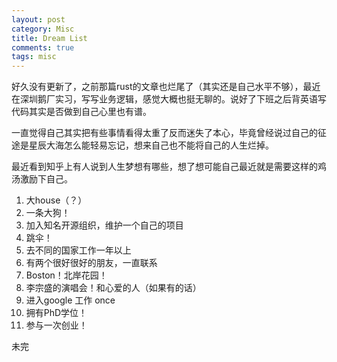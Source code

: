 ```yaml
---
layout: post
category: Misc
title: Dream List
comments: true
tags: misc
---
```


好久没有更新了，之前那篇rust的文章也烂尾了（其实还是自己水平不够），最近在深圳鹅厂实习，写写业务逻辑，感觉大概也挺无聊的。说好了下班之后背英语写代码其实是否做到自己心里也有谱。

一直觉得自己其实把有些事情看得太重了反而迷失了本心，毕竟曾经说过自己的征途是星辰大海怎么能轻易忘记，想来自己也不能将自己的人生烂掉。

最近看到知乎上有人说到人生梦想有哪些，想了想可能自己最近就是需要这样的鸡汤激励下自己。

1. 大house（？）
2. 一条大狗！
3. 加入知名开源组织，维护一个自己的项目
4. 跳伞！
5. 去不同的国家工作一年以上
6. 有两个很好很好的朋友，一直联系
7. Boston！北岸花园！
8. 李宗盛的演唱会！和心爱的人（如果有的话）
9. 进入google 工作 once
10. 拥有PhD学位！
11. 参与一次创业！

未完
